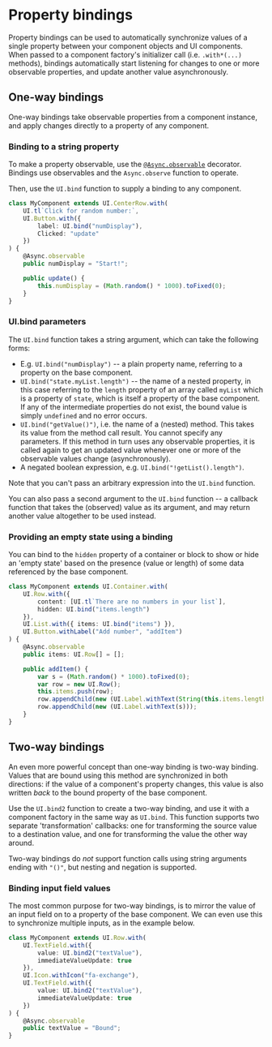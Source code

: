 # Property bindings
<!-- id: start/ui/bindings/properties -->
<!-- sort: 01 -->

Property bindings can be used to automatically synchronize values of a single property between your component objects and UI components. When passed to a component factory's initializer call (i.e. `.with*(...)` methods), bindings automatically start listening for changes to one or more observable properties, and update another value asynchronously.

## One-way bindings

One-way bindings take observable properties from a component instance, and apply changes directly to a property of any component.

### Binding to a string property
<!-- type: task -->

To make a property observable, use the [`@Async.observable`](~/Async.observable) decorator. Bindings use observables and the `Async.observe` function to operate.

Then, use the `UI.bind` function to supply a binding to any component.

<!-- ## -->
<!-- type: example -->
<!-- displayResult: MyComponent -->
```typescript
class MyComponent extends UI.CenterRow.with(
    UI.tl`Click for random number:`,
    UI.Button.with({
        label: UI.bind("numDisplay"),
        Clicked: "update"
    })
) {
    @Async.observable
    public numDisplay = "Start!";

    public update() {
        this.numDisplay = (Math.random() * 1000).toFixed(0);
    }
}
```

### UI.bind parameters

The `UI.bind` function takes a string argument, which can take the following forms:

* E.g. `UI.bind("numDisplay")` -- a plain property name, referring to a property on the base component.
* `UI.bind("state.myList.length")` -- the name of a nested property, in this case referring to the `length` property of an array called `myList` which is a property of `state`, which is itself a property of the base component. If any of the intermediate properties do not exist, the bound value is simply `undefined` and no error occurs.
* `UI.bind("getValue()")`, i.e. the name of a (nested) method. This takes its value from the method call result. You cannot specify any parameters. If this method in turn uses any observable properties, it is called again to get an updated value whenever one or more of the observable values change (asynchronously).
* A negated boolean expression, e.g. `UI.bind("!getList().length")`.

Note that you can't pass an arbitrary expression into the `UI.bind` function.

You can also pass a second argument to the `UI.bind` function -- a callback function that takes the (observed) value as its argument, and may return another value altogether to be used instead.

### Providing an empty state using a binding
<!-- type: task -->

You can bind to the `hidden` property of a container or block to show or hide an 'empty state' based on the presence (value or length) of some data referenced by the base component.

<!-- ## -->
<!-- type: example -->
<!-- displayResult: MyComponent -->
```typescript
class MyComponent extends UI.Container.with(
    UI.Row.with({
        content: [UI.tl`There are no numbers in your list`],
        hidden: UI.bind("items.length")
    }),
    UI.List.with({ items: UI.bind("items") }),
    UI.Button.withLabel("Add number", "addItem")
) {
    @Async.observable
    public items: UI.Row[] = [];

    public addItem() {
        var s = (Math.random() * 1000).toFixed(0);
        var row = new UI.Row();
        this.items.push(row);
        row.appendChild(new (UI.Label.withText(String(this.items.length))));
        row.appendChild(new (UI.Label.withText(s)));
    }
}
```


## Two-way bindings

An even more powerful concept than one-way binding is two-way binding. Values that are bound using this method are synchronized in both directions: if the value of a component's property changes, this value is also written _back_ to the bound property of the base component.

Use the `UI.bind2` function to create a two-way binding, and use it with a component factory in the same way as `UI.bind`. This function supports two separate 'transformation' callbacks: one for transforming the source value to a destination value, and one for transforming the value the other way around.

Two-way bindings do _not_ support function calls using string arguments ending with `"()"`, but nesting and negation is supported.

### Binding input field values
<!-- type: task -->

The most common purpose for two-way bindings, is to mirror the value of an input field on to a property of the base component. We can even use this to synchronize multiple inputs, as in the example below.

<!-- ## -->
<!-- type: example -->
<!-- displayResult: MyComponent -->
```typescript
class MyComponent extends UI.Row.with(
    UI.TextField.with({
        value: UI.bind2("textValue"),
        immediateValueUpdate: true
    }),
    UI.Icon.withIcon("fa-exchange"),
    UI.TextField.with({
        value: UI.bind2("textValue"),
        immediateValueUpdate: true
    })
) {
    @Async.observable
    public textValue = "Bound";
}
```
